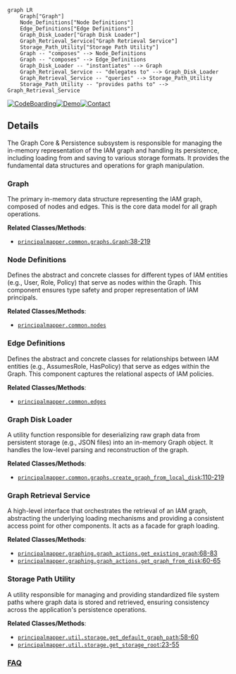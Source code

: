 ```mermaid
graph LR
    Graph["Graph"]
    Node_Definitions["Node Definitions"]
    Edge_Definitions["Edge Definitions"]
    Graph_Disk_Loader["Graph Disk Loader"]
    Graph_Retrieval_Service["Graph Retrieval Service"]
    Storage_Path_Utility["Storage Path Utility"]
    Graph -- "composes" --> Node_Definitions
    Graph -- "composes" --> Edge_Definitions
    Graph_Disk_Loader -- "instantiates" --> Graph
    Graph_Retrieval_Service -- "delegates to" --> Graph_Disk_Loader
    Graph_Retrieval_Service -- "queries" --> Storage_Path_Utility
    Storage_Path_Utility -- "provides paths to" --> Graph_Retrieval_Service
```

[![CodeBoarding](https://img.shields.io/badge/Generated%20by-CodeBoarding-9cf?style=flat-square)](https://github.com/CodeBoarding/GeneratedOnBoardings)[![Demo](https://img.shields.io/badge/Try%20our-Demo-blue?style=flat-square)](https://www.codeboarding.org/demo)[![Contact](https://img.shields.io/badge/Contact%20us%20-%20contact@codeboarding.org-lightgrey?style=flat-square)](mailto:contact@codeboarding.org)

## Details

The Graph Core & Persistence subsystem is responsible for managing the in-memory representation of the IAM graph and handling its persistence, including loading from and saving to various storage formats. It provides the fundamental data structures and operations for graph manipulation.

### Graph
The primary in-memory data structure representing the IAM graph, composed of nodes and edges. This is the core data model for all graph operations.


**Related Classes/Methods**:

- <a href="https://github.com/nccgroup/PMapper/blob/master/principalmapper/common/graphs.py#L38-L219" target="_blank" rel="noopener noreferrer">`principalmapper.common.graphs.Graph`:38-219</a>


### Node Definitions
Defines the abstract and concrete classes for different types of IAM entities (e.g., User, Role, Policy) that serve as nodes within the Graph. This component ensures type safety and proper representation of IAM principals.


**Related Classes/Methods**:

- <a href="https://github.com/nccgroup/PMapper/blob/master/principalmapper/common/nodes.py" target="_blank" rel="noopener noreferrer">`principalmapper.common.nodes`</a>


### Edge Definitions
Defines the abstract and concrete classes for relationships between IAM entities (e.g., AssumesRole, HasPolicy) that serve as edges within the Graph. This component captures the relational aspects of IAM policies.


**Related Classes/Methods**:

- <a href="https://github.com/nccgroup/PMapper/blob/master/principalmapper/common/edges.py" target="_blank" rel="noopener noreferrer">`principalmapper.common.edges`</a>


### Graph Disk Loader
A utility function responsible for deserializing raw graph data from persistent storage (e.g., JSON files) into an in-memory Graph object. It handles the low-level parsing and reconstruction of the graph.


**Related Classes/Methods**:

- <a href="https://github.com/nccgroup/PMapper/blob/master/principalmapper/common/graphs.py#L110-L219" target="_blank" rel="noopener noreferrer">`principalmapper.common.graphs.create_graph_from_local_disk`:110-219</a>


### Graph Retrieval Service
A high-level interface that orchestrates the retrieval of an IAM graph, abstracting the underlying loading mechanisms and providing a consistent access point for other components. It acts as a facade for graph loading.


**Related Classes/Methods**:

- <a href="https://github.com/nccgroup/PMapper/blob/master/principalmapper/graphing/graph_actions.py#L68-L83" target="_blank" rel="noopener noreferrer">`principalmapper.graphing.graph_actions.get_existing_graph`:68-83</a>
- <a href="https://github.com/nccgroup/PMapper/blob/master/principalmapper/graphing/graph_actions.py#L60-L65" target="_blank" rel="noopener noreferrer">`principalmapper.graphing.graph_actions.get_graph_from_disk`:60-65</a>


### Storage Path Utility
A utility responsible for managing and providing standardized file system paths where graph data is stored and retrieved, ensuring consistency across the application's persistence operations.


**Related Classes/Methods**:

- <a href="https://github.com/nccgroup/PMapper/blob/master/principalmapper/util/storage.py#L58-L60" target="_blank" rel="noopener noreferrer">`principalmapper.util.storage.get_default_graph_path`:58-60</a>
- <a href="https://github.com/nccgroup/PMapper/blob/master/principalmapper/util/storage.py#L23-L55" target="_blank" rel="noopener noreferrer">`principalmapper.util.storage.get_storage_root`:23-55</a>




### [FAQ](https://github.com/CodeBoarding/GeneratedOnBoardings/tree/main?tab=readme-ov-file#faq)